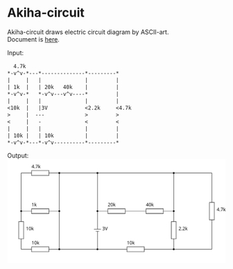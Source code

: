 # Akiha-circuit

Akiha-circuit draws electric circuit diagram by ASCII-art.  
Document is [here](http://akiha.morilib.net/circuit/index.html).

Input:  
```
  4.7k
*-v^v-*---*--------------*---------*
|     |   |              |         |
| 1k  |   | 20k   40k    |         |
*-v^v-*   *-v^v---v^v----*         |
|     |   |              |         |
<10k  |   |3V            <2.2k     <4.7k
>     |  ---             >         >
<     |   -              <         <
|     |   |              |         |
| 10k |   | 10k          |         |
*-v^v-*---*-v^v----------*---------*
```

Output:  
![svg](img/README.0001.svg)

